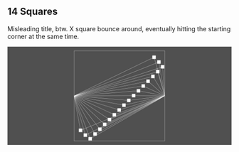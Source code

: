 ## 14 Squares

Misleading title, btw. X square bounce around, eventually hitting the starting corner at the same time.

![Test image](../Screenshots/14%20Squares.jpg)